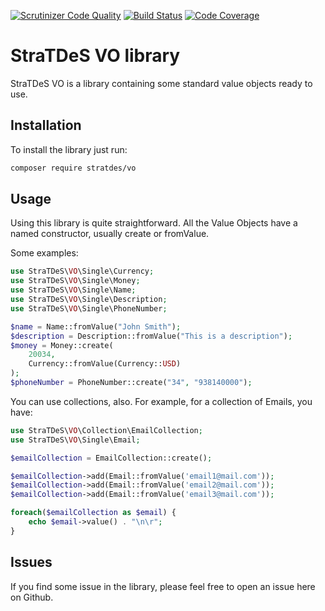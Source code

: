 [![Scrutinizer Code Quality](https://scrutinizer-ci.com/g/stratdes/vo/badges/quality-score.png?b=main)](https://scrutinizer-ci.com/g/stratdes/vo/?branch=main)
[![Build Status](https://scrutinizer-ci.com/g/stratdes/vo/badges/build.png?b=main)](https://scrutinizer-ci.com/g/stratdes/vo/build-status/main)
[![Code Coverage](https://scrutinizer-ci.com/g/stratdes/vo/badges/coverage.png?b=main)](https://scrutinizer-ci.com/g/stratdes/vo/?branch=main)

# StraTDeS VO library

StraTDeS VO is a library containing some standard value objects ready to use.

## Installation

To install the library just run:

```bash
composer require stratdes/vo
```

## Usage

Using this library is quite straightforward. All the Value Objects have a named constructor, usually create or fromValue.

Some examples:

```php
use StraTDeS\VO\Single\Currency;
use StraTDeS\VO\Single\Money;
use StraTDeS\VO\Single\Name;
use StraTDeS\VO\Single\Description;
use StraTDeS\VO\Single\PhoneNumber;

$name = Name::fromValue("John Smith");
$description = Description::fromValue("This is a description");
$money = Money::create(
    20034,
    Currency::fromValue(Currency::USD)
);
$phoneNumber = PhoneNumber::create("34", "938140000");
```

You can use collections, also. For example, for a collection of Emails, you have:

```php
use StraTDeS\VO\Collection\EmailCollection;
use StraTDeS\VO\Single\Email;

$emailCollection = EmailCollection::create();

$emailCollection->add(Email::fromValue('email1@mail.com'));
$emailCollection->add(Email::fromValue('email2@mail.com'));
$emailCollection->add(Email::fromValue('email3@mail.com'));

foreach($emailCollection as $email) {
    echo $email->value() . "\n\r";
}
```

## Issues

If you find some issue in the library, please feel free to open an issue here on Github.
